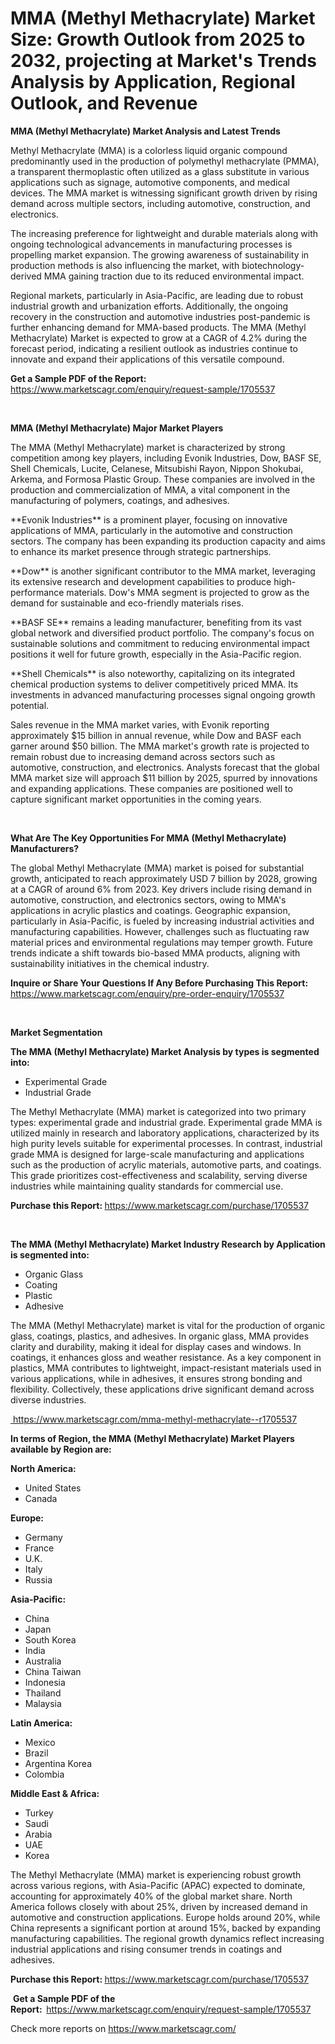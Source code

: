 <p><h1>MMA (Methyl Methacrylate) Market Size: Growth Outlook from 2025 to 2032, projecting at Market's Trends Analysis by Application, Regional Outlook, and Revenue</h1></p><p><strong>MMA (Methyl Methacrylate) Market Analysis and Latest Trends</strong></p>
<p><p>Methyl Methacrylate (MMA) is a colorless liquid organic compound predominantly used in the production of polymethyl methacrylate (PMMA), a transparent thermoplastic often utilized as a glass substitute in various applications such as signage, automotive components, and medical devices. The MMA market is witnessing significant growth driven by rising demand across multiple sectors, including automotive, construction, and electronics. </p><p>The increasing preference for lightweight and durable materials along with ongoing technological advancements in manufacturing processes is propelling market expansion. The growing awareness of sustainability in production methods is also influencing the market, with biotechnology-derived MMA gaining traction due to its reduced environmental impact.</p><p>Regional markets, particularly in Asia-Pacific, are leading due to robust industrial growth and urbanization efforts. Additionally, the ongoing recovery in the construction and automotive industries post-pandemic is further enhancing demand for MMA-based products. The MMA (Methyl Methacrylate) Market is expected to grow at a CAGR of 4.2% during the forecast period, indicating a resilient outlook as industries continue to innovate and expand their applications of this versatile compound.</p></p>
<p><strong>Get a Sample PDF of the Report:&nbsp;</strong> <a href="https://www.marketscagr.com/enquiry/request-sample/1705537?utm_campaign=1886&utm_medium=2&utm_source=Github&utm_content=ia&utm_term=10012025&utm_id=mma-methyl-methacrylate">https://www.marketscagr.com/enquiry/request-sample/1705537</a></p>
<p>&nbsp;</p>
<p><strong>MMA (Methyl Methacrylate) Major Market Players</strong></p>
<p><p>The MMA (Methyl Methacrylate) market is characterized by strong competition among key players, including Evonik Industries, Dow, BASF SE, Shell Chemicals, Lucite, Celanese, Mitsubishi Rayon, Nippon Shokubai, Arkema, and Formosa Plastic Group. These companies are involved in the production and commercialization of MMA, a vital component in the manufacturing of polymers, coatings, and adhesives.</p><p>**Evonik Industries** is a prominent player, focusing on innovative applications of MMA, particularly in the automotive and construction sectors. The company has been expanding its production capacity and aims to enhance its market presence through strategic partnerships.</p><p>**Dow** is another significant contributor to the MMA market, leveraging its extensive research and development capabilities to produce high-performance materials. Dow's MMA segment is projected to grow as the demand for sustainable and eco-friendly materials rises.</p><p>**BASF SE** remains a leading manufacturer, benefiting from its vast global network and diversified product portfolio. The company's focus on sustainable solutions and commitment to reducing environmental impact positions it well for future growth, especially in the Asia-Pacific region.</p><p>**Shell Chemicals** is also noteworthy, capitalizing on its integrated chemical production systems to deliver competitively priced MMA. Its investments in advanced manufacturing processes signal ongoing growth potential.</p><p>Sales revenue in the MMA market varies, with Evonik reporting approximately $15 billion in annual revenue, while Dow and BASF each garner around $50 billion. The MMA market's growth rate is projected to remain robust due to increasing demand across sectors such as automotive, construction, and electronics. Analysts forecast that the global MMA market size will approach $11 billion by 2025, spurred by innovations and expanding applications. These companies are positioned well to capture significant market opportunities in the coming years.</p></p>
<p>&nbsp;</p>
<p><strong>What Are The Key Opportunities For MMA (Methyl Methacrylate) Manufacturers?</strong></p>
<p><p>The global Methyl Methacrylate (MMA) market is poised for substantial growth, anticipated to reach approximately USD 7 billion by 2028, growing at a CAGR of around 6% from 2023. Key drivers include rising demand in automotive, construction, and electronics sectors, owing to MMA's applications in acrylic plastics and coatings. Geographic expansion, particularly in Asia-Pacific, is fueled by increasing industrial activities and manufacturing capabilities. However, challenges such as fluctuating raw material prices and environmental regulations may temper growth. Future trends indicate a shift towards bio-based MMA products, aligning with sustainability initiatives in the chemical industry.</p></p>
<p><strong>Inquire or Share Your Questions If Any Before Purchasing This Report:</strong> <a href="https://www.marketscagr.com/enquiry/pre-order-enquiry/1705537?utm_campaign=1886&utm_medium=2&utm_source=Github&utm_content=ia&utm_term=10012025&utm_id=mma-methyl-methacrylate">https://www.marketscagr.com/enquiry/pre-order-enquiry/1705537</a></p>
<p>&nbsp;</p>
<p><strong>Market Segmentation</strong></p>
<p><strong>The MMA (Methyl Methacrylate) Market Analysis by types is segmented into:</strong></p>
<p><ul><li>Experimental Grade</li><li>Industrial Grade</li></ul></p>
<p><p>The Methyl Methacrylate (MMA) market is categorized into two primary types: experimental grade and industrial grade. Experimental grade MMA is utilized mainly in research and laboratory applications, characterized by its high purity levels suitable for experimental processes. In contrast, industrial grade MMA is designed for large-scale manufacturing and applications such as the production of acrylic materials, automotive parts, and coatings. This grade prioritizes cost-effectiveness and scalability, serving diverse industries while maintaining quality standards for commercial use.</p></p>
<p><strong>Purchase this Report:&nbsp;</strong><a href="https://www.marketscagr.com/purchase/1705537?utm_campaign=1886&utm_medium=2&utm_source=Github&utm_content=ia&utm_term=10012025&utm_id=mma-methyl-methacrylate">https://www.marketscagr.com/purchase/1705537</a></p>
<p>&nbsp;</p>
<p><strong>The MMA (Methyl Methacrylate) Market Industry Research by Application is segmented into:</strong></p>
<p><ul><li>Organic Glass</li><li>Coating</li><li>Plastic</li><li>Adhesive</li></ul></p>
<p><p>The MMA (Methyl Methacrylate) market is vital for the production of organic glass, coatings, plastics, and adhesives. In organic glass, MMA provides clarity and durability, making it ideal for display cases and windows. In coatings, it enhances gloss and weather resistance. As a key component in plastics, MMA contributes to lightweight, impact-resistant materials used in various applications, while in adhesives, it ensures strong bonding and flexibility. Collectively, these applications drive significant demand across diverse industries.</p></p>
<p><a href="https://www.marketscagr.com/mma-methyl-methacrylate--r1705537?utm_campaign=1886&utm_medium=2&utm_source=Github&utm_content=ia&utm_term=10012025&utm_id=mma-methyl-methacrylate">&nbsp;https://www.marketscagr.com/mma-methyl-methacrylate--r1705537</a></p>
<p><strong>In terms of Region, the MMA (Methyl Methacrylate) Market Players available by Region are:</strong></p>
<p>
    <p> <strong> North America: </strong>
        <ul>
            <li>United States</li>
            <li>Canada</li>
        </ul>
        </p> 
    <p> <strong> Europe: </strong>
        <ul>
            <li>Germany</li>
            <li>France</li>
            <li>U.K.</li>
            <li>Italy</li>
            <li>Russia</li>
        </ul>
        </p> 
    <p> <strong> Asia-Pacific: </strong>
        <ul>
            <li>China</li>
            <li>Japan</li>
            <li>South Korea</li>
            <li>India</li>
            <li>Australia</li>
            <li>China Taiwan</li>
            <li>Indonesia</li>
            <li>Thailand</li>
            <li>Malaysia</li>
        </ul>
        </p> 
    <p> <strong> Latin America: </strong>
        <ul>
            <li>Mexico</li>
            <li>Brazil</li>
            <li>Argentina Korea</li>
            <li>Colombia</li>
        </ul>
        </p> 
    <p> <strong> Middle East & Africa: </strong>
        <ul>
            <li>Turkey</li>
            <li>Saudi</li>
            <li>Arabia</li>
            <li>UAE</li>
            <li>Korea</li>
        </ul>
    </p>
    </p>
<p><p>The Methyl Methacrylate (MMA) market is experiencing robust growth across various regions, with Asia-Pacific (APAC) expected to dominate, accounting for approximately 40% of the global market share. North America follows closely with about 25%, driven by increased demand in automotive and construction applications. Europe holds around 20%, while China represents a significant portion at around 15%, backed by expanding manufacturing capabilities. The regional growth dynamics reflect increasing industrial applications and rising consumer trends in coatings and adhesives.</p></p>
<p><strong>Purchase this Report: </strong><a href="https://www.marketscagr.com/purchase/1705537?utm_campaign=1886&utm_medium=2&utm_source=Github&utm_content=ia&utm_term=10012025&utm_id=mma-methyl-methacrylate">https://www.marketscagr.com/purchase/1705537</a></p>
<p>&nbsp;<strong>Get a Sample PDF of the Report:&nbsp;&nbsp;</strong><a href="https://www.marketscagr.com/enquiry/request-sample/1705537?utm_campaign=1886&utm_medium=2&utm_source=Github&utm_content=ia&utm_term=10012025&utm_id=mma-methyl-methacrylate">https://www.marketscagr.com/enquiry/request-sample/1705537</a></p>
<p><strong></strong></p>
<p>Check more reports on <a href="https://www.marketscagr.com/?utm_campaign=1886&utm_medium=2&utm_source=Github&utm_content=ia&utm_term=10012025&utm_id=mma-methyl-methacrylate">https://www.marketscagr.com/</a></p>